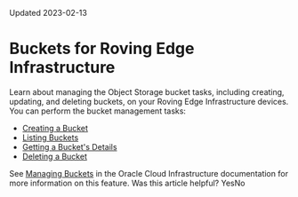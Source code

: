 Updated 2023-02-13
# Buckets for Roving Edge Infrastructure 
Learn about managing the Object Storage bucket tasks, including creating, updating, and deleting buckets, on your Roving Edge Infrastructure devices.
You can perform the bucket management tasks:
  * [Creating a Bucket](https://docs.oracle.com/en-us/iaas/Content/Rover/Object_Storage/Bucket/create_bucket.htm#top "Describes how to create a object storage bucket on your Roving Edge Infrastructure devices.")
  * [Listing Buckets](https://docs.oracle.com/en-us/iaas/Content/Rover/Object_Storage/Bucket/list_bucket.htm#top "Describes how to list the object storage buckets on your Roving Edge Infrastructure devices.")
  * [Getting a Bucket's Details](https://docs.oracle.com/en-us/iaas/Content/Rover/Object_Storage/Bucket/delete_bucket.htm#top "Describes how to delete an object storage bucket on your Roving Edge Infrastructure devices.")
  * [Deleting a Bucket](https://docs.oracle.com/en-us/iaas/Content/Rover/Object_Storage/Bucket/get_bucket.htm#top "Describes how to get the details of an object storage bucket on your Roving Edge Infrastructure devices.")


See [Managing Buckets](https://docs.oracle.com/iaas/Content/Object/Tasks/managingbuckets.htm) in the Oracle Cloud Infrastructure documentation for more information on this feature.
Was this article helpful?
YesNo

